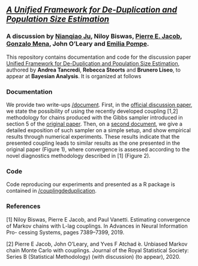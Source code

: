 ## *[A Unified Framework for De-Duplication and Population Size Estimation](https://projecteuclid.org/euclid.ba/1551949260)* 

### A discussion by [Nianqiao Ju](https://phylliswithdata.com/about/), Niloy Biswas, [Pierre E. Jacob](https://sites.google.com/site/pierrejacob/), [Gonzalo Mena](http://gomena.github.io), John O’Leary and [Emilia Pompe](https://www.stats.ox.ac.uk/~pompe/).


This repository contains documentation and code for the discussion paper [Unified Framework for De-Duplication and Population Size Estimation](https://projecteuclid.org/euclid.ba/1551949260), authored by **Andrea Tancredi**, **Rebecca Steorts**  and **Brunero Liseo**,  to appear at **Bayesian Analysis**. It is organized at follows

### Documentation
We provide two write-ups [/document](https://github.com/EmiliaPompe/discussion_unified_framework/tree/master/document). First, in the [official discussion paper](https://github.com/EmiliaPompe/discussion_unified_framework/blob/master/document/badiscussion.pdf ), we state the possibility of using the recently developed coupling [1,2] methodology for chains produced with the Gibbs sampler introduced in section 5 of the [original paper](https://projecteuclid.org/euclid.ba/1551949260). Then, on a [second document](https://github.com/EmiliaPompe/discussion_unified_framework/blob/master/document/documentation.pdf), we give a detailed exposition of such sampler on a simple setup, and show empirical results through numerical experiments. These results indicate that the presented coupling leads to similar results as the one presented in the original paper (Figure 1), where convergence is assessed according to the novel diagnostics methodology described in [1] (Figure 2).

### Code
Code reproducing our experiments and presented as a R package is contained in [/couplingdeduplication](https://github.com/EmiliaPompe/discussion_unified_framework/tree/master/couplingdeduplication).

### References

[1] Niloy Biswas, Pierre E Jacob, and Paul Vanetti. Estimating convergence of Markov chains with L-lag couplings. In Advances in Neural Information Pro- cessing Systems, pages 7389–7399, 2019. 

[2] Pierre E Jacob, John O’Leary, and Yves F Atchad ́e. Unbiased Markov chain Monte Carlo with couplings. Journal of the Royal Statistical Society: Series B (Statistical Methodology) (with discussion) (to appear), 2020. 








